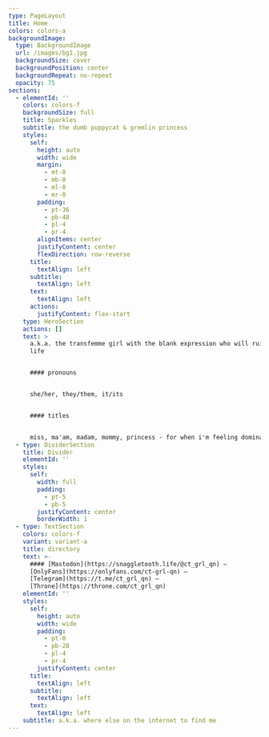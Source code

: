 ```yaml
---
type: PageLayout
title: Home
colors: colors-a
backgroundImage:
  type: BackgroundImage
  url: /images/bg1.jpg
  backgroundSize: cover
  backgroundPosition: center
  backgroundRepeat: no-repeat
  opacity: 75
sections:
  - elementId: ''
    colors: colors-f
    backgroundSize: full
    title: Sparkles
    subtitle: the dumb puppycat & gremlin princess
    styles:
      self:
        height: auto
        width: wide
        margin:
          - mt-0
          - mb-0
          - ml-0
          - mr-0
        padding:
          - pt-36
          - pb-48
          - pl-4
          - pr-4
        alignItems: center
        justifyContent: center
        flexDirection: row-reverse
      title:
        textAlign: left
      subtitle:
        textAlign: left
      text:
        textAlign: left
      actions:
        justifyContent: flex-start
    type: HeroSection
    actions: []
    text: >
      a.k.a. the transfemme girl with the blank expression who will ruin your
      life


      #### pronouns


      she/her, they/them, it/its


      #### titles


      miss, ma'am, madam, mommy, princess - for when i'm feeling dominant
  - type: DividerSection
    title: Divider
    elementId: ''
    styles:
      self:
        width: full
        padding:
          - pt-5
          - pb-5
        justifyContent: center
        borderWidth: 1
  - type: TextSection
    colors: colors-f
    variant: variant-a
    title: directory
    text: >-
      #### [Mastodon](https://snaggletooth.life/@ct_grl_qn) —
      [OnlyFans](https://onlyfans.com/ct-grl-qn) —
      [Telegram](https://t.me/ct_grl_qn) —
      [Throne](https://throne.com/ct_grl_qn)
    elementId: ''
    styles:
      self:
        height: auto
        width: wide
        padding:
          - pt-0
          - pb-28
          - pl-4
          - pr-4
        justifyContent: center
      title:
        textAlign: left
      subtitle:
        textAlign: left
      text:
        textAlign: left
    subtitle: a.k.a. where else on the internet to find me
---
```

